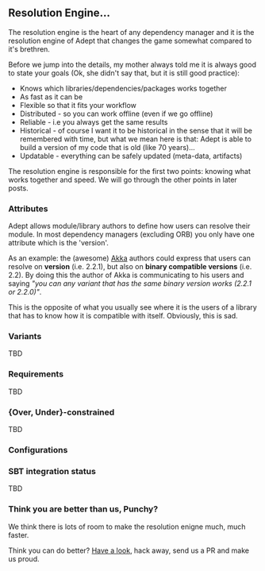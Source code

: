 
## Resolution Engine...
The resolution engine is the heart of any dependency manager and it is the resolution engine of Adept that changes the game somewhat compared to it's brethren.

Before we jump into the details, my mother always told me it is always good to state your goals (Ok, she didn't say that, but it is still good practice):

  - Knows which libraries/dependencies/packages works together
  - As fast as it can be
  - Flexible so that it fits your workflow
  - Distributed - so you can work offline (even if we go offline)
  - Reliable - i.e you always get the same results
  - Historical - of course I want it to be historical in the sense that it will be remembered with time, but what we mean here is that: Adept is able to build a version of my code that is old (like 70 years)...
  - Updatable - everything can be safely updated (meta-data, artifacts)

The resolution engine is responsible for the first two points: knowing what works together and speed. We will go through the other points in later posts.

### Attributes
Adept allows module/library authors to define how users can resolve their module. 
In most dependency managers (excluding ORB) you only have one attribute which is the 'version'.

As an example: the (awesome) <a href="http://akka.io/">Akka</a> authors could express that users can resolve on **version** (i.e. 2.2.1), but also on **binary compatible versions** (i.e. 2.2).
By doing this the author of Akka is communicating to his users and saying *"you can any variant that has the same binary version works (2.2.1 or 2.2.0)"*.

This is the opposite of what you usually see where it is the users of a library that has to know how it is compatible with itself.
Obviously, this is sad. 

### Variants
TBD

### Requirements
TBD

### {Over, Under}-constrained
TBD

### Configurations

### SBT integration status
TBD

### Think you are better than us, Punchy?

We think there is lots of room to make the resolution enigne much, much faster. 

Think you can do better? <a href="https://github.com/adept-dm/adept/blob/master/src/main/scala/adept/resolution/Resolver.scala">Have a look</a>, hack away, send us a PR and make us proud.


